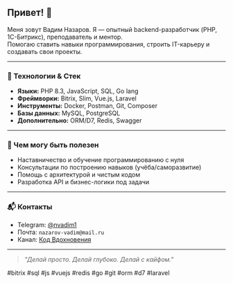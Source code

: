 
<!--
**nvadim/nvadim** is a ✨ _special_ ✨ repository because its `README.md` (this file) appears on your GitHub profile.

Here are some ideas to get you started:

- 🔭 I’m currently working on ...
- 🌱 I’m currently learning ...
- 👯 I’m looking to collaborate on ...
- 🤔 I’m looking for help with ...
- 💬 Ask me about ...
- 📫 How to reach me: ...
- 😄 Pronouns: ...
- ⚡ Fun fact: ...
-->
## Привет! 👋

Меня зовут Вадим Назаров. Я — опытный backend-разработчик (PHP, 1C-Битрикс), преподаватель и ментор.  
Помогаю ставить навыки программирования, строить IT-карьеру и создавать свои проекты.

---

### 🚀 Технологии & Стек

- **Языки:** PHP 8.3, JavaScript, SQL, Go lang
- **Фреймворки:** Bitrix, Slim, Vue.js, Laravel
- **Инструменты:** Docker, Postman, Git, Composer
- **Базы данных:** MySQL, PostgreSQL
- **Дополнительно:** ORM/D7, Redis, Swagger

---

### 🎯 Чем могу быть полезен

- Наставничество и обучение программированию с нуля
- Консультации по построению навыков (учёба/саморазвитие)
- Помощь с архитектурой и чистым кодом
- Разработка API и бизнес-логики под задачи

---

### 📬 Контакты

- Telegram: [@nvadim1](https://t.me/nvadim1)
- Почта: `nazarov-vadim@mail.ru`
- Канал: [Код Вдохновения](https://t.me/CodeOfInspiration)

---

> _"Делай просто. Делай глубоко. Делай с кайфом."_  

#bitrix #sql #js #vuejs #redis #go #git #orm #d7 #laravel

